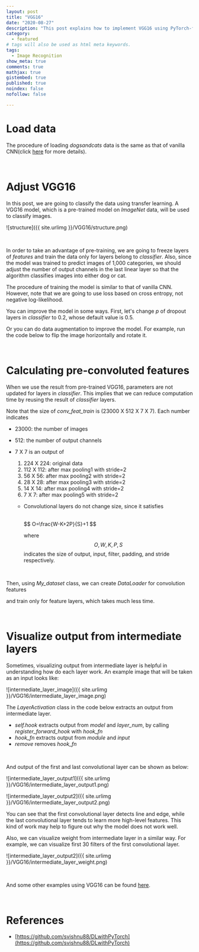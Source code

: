 ```yaml
---
layout: post
title: "VGG16"
date: "2020-08-27"
description: "This post explains how to implement VGG16 using PyTorch-from adjusting model for particular data to visualizing the output from intermediate layer using dogsandcats dataset."
category: 
  - featured
# tags will also be used as html meta keywords.
tags:
  - Image Recognition
show_meta: true
comments: true
mathjax: true
gistembed: true
published: true
noindex: false
nofollow: false

---
```


# Load data

The procedure of loading *dogsandcats* data is the same as that of vanilla CNN(click [here](https://github.com/ykkim123/Data_Science/blob/master/Vanilla_CNN/Vanilla_CNN-dogsandcats1.ipynb) for more details).

<code data-gist-id="722060d632bcf1d1d26bd96510325623" data-gist-file="VGG16-dogsandcats.py" data-gist-line="28-35,40,41-42"></code>

<br>

# Adjust VGG16

In this post, we are going to classify the data using transfer learning. A VGG16 model, which is a pre-trained model on *ImageNet* data, will be used to classify images.

![structure]({{ site.urlimg }}/VGG16/structure.png)

<br>

In order to take an advantage of pre-training, we are going to freeze layers of *features* and train the data only for layers belong to *classifier*. Also, since the model was trained to predict images of 1,000 categories, we should adjust the number of output channels in the last linear layer so that the algorithm classifies images into either dog or cat.

<code data-gist-id="722060d632bcf1d1d26bd96510325623" data-gist-file="VGG16-dogsandcats.py" data-gist-line="65-68"></code>

The procedure of training the model is similar to that of vanilla CNN. However, note that we are going to use loss based on cross entropy, not negative log-likelihood.

<code data-gist-id="722060d632bcf1d1d26bd96510325623" data-gist-file="VGG16-dogsandcats.py" data-gist-line="74-105"></code>

<code data-gist-id="722060d632bcf1d1d26bd96510325623" data-gist-file="VGG16-dogsandcats.py" data-gist-line="111-125"></code>

You can improve the model in some ways. First, let's change *p* of dropout layers in *classifier* to 0.2, whose default value is 0.5.

<code data-gist-id="722060d632bcf1d1d26bd96510325623" data-gist-file="VGG16-dogsandcats.py" data-gist-line="151-155"></code>

Or you can do data augmentation to improve the model. For example, run the code below to flip the image horizontally and rotate it.

<code data-gist-id="722060d632bcf1d1d26bd96510325623" data-gist-file="VGG16-dogsandcats.py" data-gist-line="215-219"></code>

<br>

# Calculating pre-convoluted features

When we use the result from pre-trained VGG16, parameters are not updated for layers in *classifier*. This implies that we can reduce computation time by reusing the result of *classifier* layers.  

<code data-gist-id="722060d632bcf1d1d26bd96510325623" data-gist-file="VGG16-dogsandcats.py" data-gist-line="271-284,289-291"></code>

Note that the size of *conv_feat_train* is (23000 X 512 X 7 X 7). Each number indicates

- 23000: the number of images

- 512: the number of output channels

- 7 X 7 is an output of

  1. 224 X 224: original data
  2. 112 X 112: after max pooling1 with stride=2
  3. 56 X 56: after max pooling2 with stride=2
  4. 28 X 28: after max pooling3 with stride=2
  5. 14 X 14: after max pooling4 with stride=2
  6. 7 X 7: after max pooling5 with stride=2

  - Convolutional layers do not change size, since it satisfies

    <br>
    $$
    O=\frac{W-K+2P}{S}+1
    $$
    <br>

    where 
    $$
    O,W,K,P,S
    $$
     indicates the size of output, input, filter, padding, and stride respectively.

<br>

Then, using *My_dataset* class, we can create *DataLoader* for convolution features

<code data-gist-id="722060d632bcf1d1d26bd96510325623" data-gist-file="VGG16-dogsandcats.py" data-gist-line="304-315,320-322,327-329"></code>

and train only for feature layers, which takes much less time.

<code data-gist-id="722060d632bcf1d1d26bd96510325623" data-gist-file="VGG16-dogsandcats.py" data-gist-line="335-364"></code>

<code data-gist-id="722060d632bcf1d1d26bd96510325623" data-gist-file="VGG16-dogsandcats.py" data-gist-line="370-378"></code>

<br>

# Visualize output from intermediate layers

Sometimes, visualizing output from intermediate layer is helpful in understanding how do each layer work. An example image that will be taken as an input looks like:

![intermediate_layer_image]({{ site.urlimg }}/VGG16/intermediate_layer_image.png)

The *LayerActivation* class in the code below extracts an output from intermediate layer.

<code data-gist-id="722060d632bcf1d1d26bd96510325623" data-gist-file="VGG16-dogsandcats.py" data-gist-line="436-446"></code>

- *self.hook* extracts output from *model* and *layer_num*, by calling *register_forward_hook* with *hook_fn*
- *hook_fn* extracts output from *module* and *input*
- *remove* removes *hook_fn*

<br>

And output of the first and last convolutional layer can be shown as below:

![intermediate_layer_output1]({{ site.urlimg }}/VGG16/intermediate_layer_output1.png)

![intermediate_layer_output2]({{ site.urlimg }}/VGG16/intermediate_layer_output2.png)

You can see that the first convolutional layer detects line and edge, while the last convolutional layer tends to learn more high-level features. This kind of work may help to figure out why the model does not work well. 

Also, we can visualize weight from intermediate layer in a similar way. For example, we can visualize first 30 filters of the first convolutional layer. 

![intermediate_layer_output2]({{ site.urlimg }}/VGG16/intermediate_layer_weight.png)

<br>

And some other examples using VGG16 can be found [here](https://github.com/ykkim123/Data_Science/tree/master/VGG16).

<br>

# References

- [https://github.com/svishnu88/DLwithPyTorch](https://github.com/svishnu88/DLwithPyTorch)
